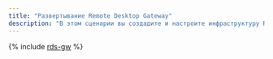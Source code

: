 ```yaml
---
title: "Развертывание Remote Desktop Gateway"
description: "В этом сценарии вы создадите и настроите инфраструктуру Remote Desktop Gateway."
---
```


{% include [rds-gw](../../_tutorials/windows/rds-gw.md) %}
